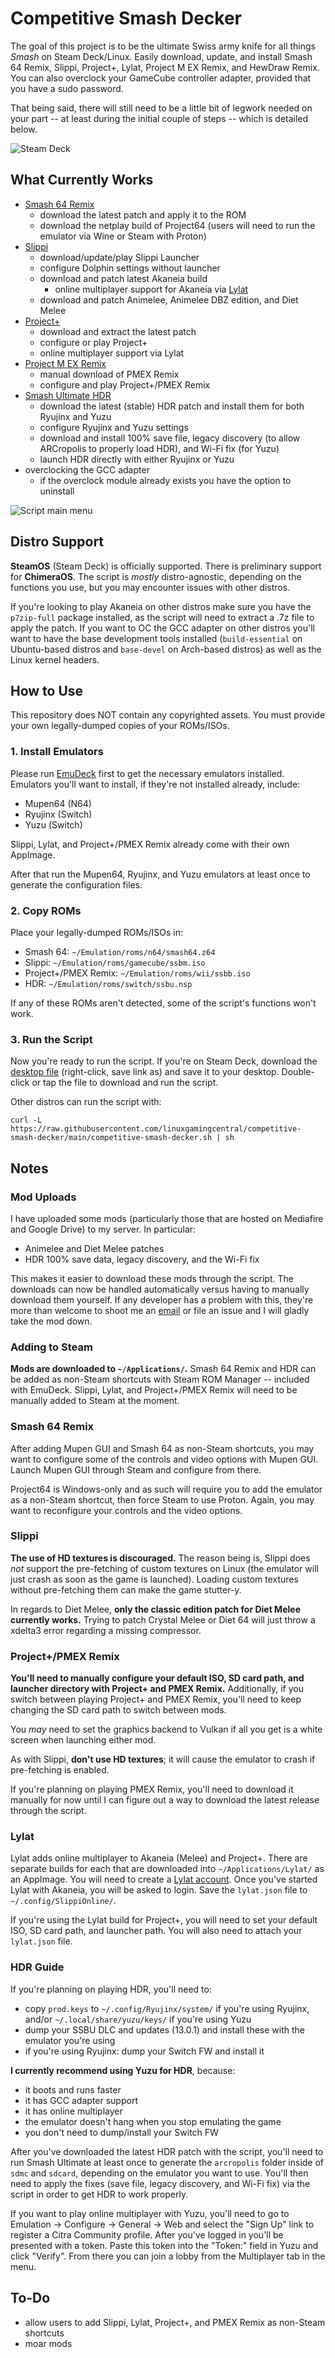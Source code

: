# Competitive Smash Decker
The goal of this project is to be the ultimate Swiss army knife for all things *Smash* on Steam Deck/Linux. Easily download, update, and install Smash 64 Remix, Slippi, Project+, Lylat, Project M EX Remix, and HewDraw Remix. You can also overclock your GameCube controller adapter, provided that you have a sudo password.

That being said, there will still need to be a little bit of legwork needed on your part -- at least during the initial couple of steps -- which is detailed below.

![Steam Deck](https://i.imgur.com/xELGiPb.jpg)

## What Currently Works
- [Smash 64 Remix](https://github.com/JSsixtyfour/smashremix)
  - download the latest patch and apply it to the ROM
  - download the netplay build of Project64 (users will need to run the emulator via Wine or Steam with Proton)
- [Slippi](https://github.com/project-slippi/slippi-launcher)
  - download/update/play Slippi Launcher
  - configure Dolphin settings without launcher
  - download and patch latest Akaneia build
    - online multiplayer support for Akaneia via [Lylat](https://lylat.gg)
  - download and patch Animelee, Animelee DBZ edition, and Diet Melee
- [Project+](https://projectplusgame.com/)
  - download and extract the latest patch
  - configure or play Project+
  - online multiplayer support via Lylat
- [Project M EX Remix](https://linuxgamingcentral.com/posts/how-to-setup-project-m-ex-on-deck/)
  - manual download of PMEX Remix
  - configure and play Project+/PMEX Remix
- [Smash Ultimate HDR](https://github.com/HDR-Development/HDR-Releases)
  - download the latest (stable) HDR patch and install them for both Ryujinx and Yuzu
  - configure Ryujinx and Yuzu settings
  - download and install 100% save file, legacy discovery (to allow ARCropolis to properly load HDR), and Wi-Fi fix (for Yuzu)
  - launch HDR directly with either Ryujinx or Yuzu
- overclocking the GCC adapter
  - if the overclock module already exists you have the option to uninstall
  
![Script main menu](https://i.imgur.com/pQ8YHov.png)

## Distro Support
**SteamOS** (Steam Deck) is officially supported. There is preliminary support for **ChimeraOS**. The script is *mostly* distro-agnostic, depending on the functions you use, but you may encounter issues with other distros.

If you're looking to play Akaneia on other distros make sure you have the `p7zip-full` package installed, as the script will need to extract a .7z file to apply the patch. If you want to OC the GCC adapter on other distros you'll want to have the base development tools installed (`build-essential` on Ubuntu-based distros and `base-devel` on Arch-based distros) as well as the Linux kernel headers.

## How to Use
This repository does NOT contain any copyrighted assets. You must provide your own legally-dumped copies of your ROMs/ISOs.

### 1. Install Emulators
Please run [EmuDeck](https://www.emudeck.com/) first to get the necessary emulators installed. Emulators you'll want to install, if they're not installed already, include:
- Mupen64 (N64)
- Ryujinx (Switch)
- Yuzu (Switch)

Slippi, Lylat, and Project+/PMEX Remix already come with their own AppImage.

After that run the Mupen64, Ryujinx, and Yuzu emulators at least once to generate the configuration files.

### 2. Copy ROMs
Place your legally-dumped ROMs/ISOs in:
- Smash 64: `~/Emulation/roms/n64/smash64.z64`
- Slippi: `~/Emulation/roms/gamecube/ssbm.iso`
- Project+/PMEX Remix: `~/Emulation/roms/wii/ssbb.iso`
- HDR: `~/Emulation/roms/switch/ssbu.nsp`

If any of these ROMs aren't detected, some of the script's functions won't work.

### 3. Run the Script
Now you're ready to run the script. If you're on Steam Deck, download the [desktop file](https://raw.githubusercontent.com/linuxgamingcentral/competitive-smash-decker/main/competitive-smash-decker.desktop) (right-click, save link as) and save it to your desktop. Double-click or tap the file to download and run the script.

Other distros can run the script with:

`curl -L https://raw.githubusercontent.com/linuxgamingcentral/competitive-smash-decker/main/competitive-smash-decker.sh | sh`

## Notes

### Mod Uploads
I have uploaded some mods (particularly those that are hosted on Mediafire and Google Drive) to my server. In particular:
- Animelee and Diet Melee patches
- HDR 100% save data, legacy discovery, and the Wi-Fi fix

This makes it easier to download these mods through the script. The downloads can now be handled automatically versus having to manually download them yourself. If any developer has a problem with this, they're more than welcome to shoot me an [email](mailto:contact@linuxgamingcentral.com) or file an issue and I will gladly take the mod down.

### Adding to Steam
**Mods are downloaded to `~/Applications/`.** Smash 64 Remix and HDR can be added as non-Steam shortcuts with Steam ROM Manager -- included with EmuDeck. Slippi, Lylat, and Project+/PMEX Remix will need to be manually added to Steam at the moment.

### Smash 64 Remix
After adding Mupen GUI and Smash 64 as non-Steam shortcuts, you may want to configure some of the controls and video options with Mupen GUI. Launch Mupen GUI through Steam and configure from there.

Project64 is Windows-only and as such will require you to add the emulator as a non-Steam shortcut, then force Steam to use Proton. Again, you may want to reconfigure your controls and the video options.

### Slippi
**The use of HD textures is discouraged.** The reason being is, Slippi does *not* support the pre-fetching of custom textures on Linux (the emulator will just crash as soon as the game is launched). Loading custom textures without pre-fetching them can make the game stutter-y.

In regards to Diet Melee, **only the classic edition patch for Diet Melee currently works.** Trying to patch Crystal Melee or Diet 64 will just throw a xdelta3 error regarding a missing compressor.

### Project+/PMEX Remix
**You'll need to manually configure your default ISO, SD card path, and launcher directory with Project+ and PMEX Remix.** Additionally, if you switch between playing Project+ and PMEX Remix, you'll need to keep changing the SD card path to switch between mods.

You *may* need to set the graphics backend to Vulkan if all you get is a white screen when launching either mod.

As with Slippi, **don't use HD textures**; it will cause the emulator to crash if pre-fetching is enabled.

If you're planning on playing PMEX Remix, you'll need to download it manually for now until I can figure out a way to download the latest release through the script.

### Lylat
Lylat adds online multiplayer to Akaneia (Melee) and Project+. There are separate builds for each that are downloaded into `~/Applications/Lylat/` as an AppImage. You will need to create a [Lylat account](https://lylat.gg/). Once you've started Lylat with Akaneia, you will be asked to login. Save the `lylat.json` file to `~/.config/SlippiOnline/`.

If you're using the Lylat build for Project+, you will need to set your default ISO, SD card path, and launcher path. You will also need to attach your `lylat.json` file.

### HDR Guide
If you're planning on playing HDR, you'll need to:

- copy `prod.keys` to `~/.config/Ryujinx/system/` if you're using Ryujinx, and/or `~/.local/share/yuzu/keys/` if you're using Yuzu
- dump your SSBU DLC and updates (13.0.1) and install these with the emulator you're using
- if you're using Ryujinx: dump your Switch FW and install it

**I currently recommend using Yuzu for HDR**, because:
- it boots and runs faster
- it has GCC adapter support
- it has online multiplayer
- the emulator doesn't hang when you stop emulating the game
- you don't need to dump/install your Switch FW

After you've downloaded the latest HDR patch with the script, you'll need to run Smash Ultimate at least once to generate the `arcropolis` folder inside of `sdmc` and `sdcard`, depending on the emulator you want to use. You'll then need to apply the fixes (save file, legacy discovery, and Wi-Fi fix) via the script in order to get HDR to work properly.

If you want to play online multiplayer with Yuzu, you'll need to go to Emulation -> Configure -> General -> Web and select the "Sign Up" link to register a Citra Community profile. After you've logged in you'll be presented with a token. Paste this token into the "Token:" field in Yuzu and click "Verify". From there you can join a lobby from the Multiplayer tab in the menu. 

## To-Do
- allow users to add Slippi, Lylat, Project+, and PMEX Remix as non-Steam shortcuts
- moar mods
